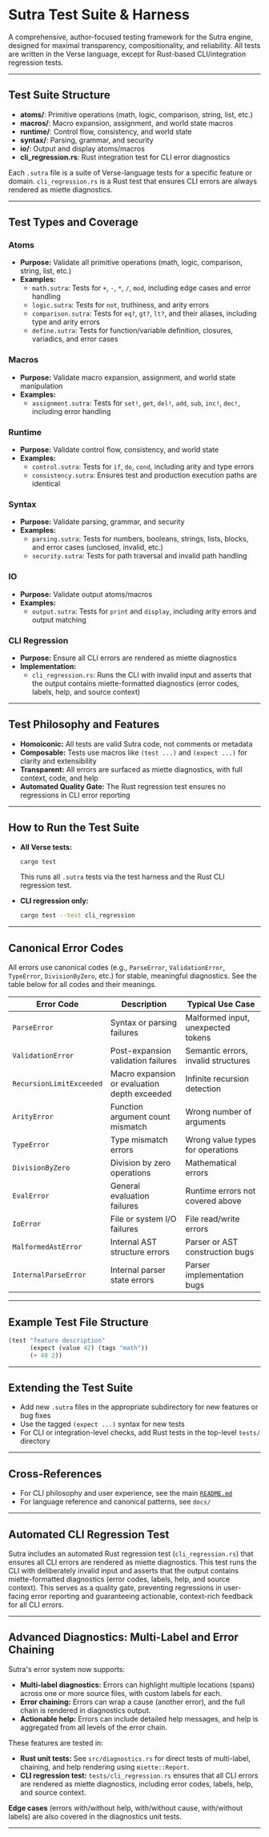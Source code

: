 # Sutra Test Suite & Harness

A comprehensive, author-focused testing framework for the Sutra engine, designed for maximal transparency, compositionality, and reliability. All tests are written in the Verse language, except for Rust-based CLI/integration regression tests.

---

## Test Suite Structure

- **atoms/**: Primitive operations (math, logic, comparison, string, list, etc.)
- **macros/**: Macro expansion, assignment, and world state macros
- **runtime/**: Control flow, consistency, and world state
- **syntax/**: Parsing, grammar, and security
- **io/**: Output and display atoms/macros
- **cli_regression.rs**: Rust integration test for CLI error diagnostics

Each `.sutra` file is a suite of Verse-language tests for a specific feature or domain. `cli_regression.rs` is a Rust test that ensures CLI errors are always rendered as miette diagnostics.

---

## Test Types and Coverage

### Atoms
- **Purpose:** Validate all primitive operations (math, logic, comparison, string, list, etc.)
- **Examples:**
  - `math.sutra`: Tests for `+`, `-`, `*`, `/`, `mod`, including edge cases and error handling
  - `logic.sutra`: Tests for `not`, truthiness, and arity errors
  - `comparison.sutra`: Tests for `eq?`, `gt?`, `lt?`, and their aliases, including type and arity errors
  - `define.sutra`: Tests for function/variable definition, closures, variadics, and error cases

### Macros
- **Purpose:** Validate macro expansion, assignment, and world state manipulation
- **Examples:**
  - `assignment.sutra`: Tests for `set!`, `get`, `del!`, `add`, `sub`, `inc!`, `dec!`, including error handling

### Runtime
- **Purpose:** Validate control flow, consistency, and world state
- **Examples:**
  - `control.sutra`: Tests for `if`, `do`, `cond`, including arity and type errors
  - `consistency.sutra`: Ensures test and production execution paths are identical

### Syntax
- **Purpose:** Validate parsing, grammar, and security
- **Examples:**
  - `parsing.sutra`: Tests for numbers, booleans, strings, lists, blocks, and error cases (unclosed, invalid, etc.)
  - `security.sutra`: Tests for path traversal and invalid path handling

### IO
- **Purpose:** Validate output atoms/macros
- **Examples:**
  - `output.sutra`: Tests for `print` and `display`, including arity errors and output matching

### CLI Regression
- **Purpose:** Ensure all CLI errors are rendered as miette diagnostics
- **Implementation:**
  - `cli_regression.rs`: Runs the CLI with invalid input and asserts that the output contains miette-formatted diagnostics (error codes, labels, help, and source context)

---

## Test Philosophy and Features

- **Homoiconic:** All tests are valid Sutra code, not comments or metadata
- **Composable:** Tests use macros like `(test ...)` and `(expect ...)` for clarity and extensibility
- **Transparent:** All errors are surfaced as miette diagnostics, with full context, code, and help
- **Automated Quality Gate:** The Rust regression test ensures no regressions in CLI error reporting

---

## How to Run the Test Suite

- **All Verse tests:**
  ```sh
  cargo test
  ```
  This runs all `.sutra` tests via the test harness and the Rust CLI regression test.

- **CLI regression only:**
  ```sh
  cargo test --test cli_regression
  ```

---

## Canonical Error Codes

All errors use canonical codes (e.g., `ParseError`, `ValidationError`, `TypeError`, `DivisionByZero`, etc.) for stable, meaningful diagnostics. See the table below for all codes and their meanings.

| Error Code               | Description                                  | Typical Use Case                    |
| ------------------------ | -------------------------------------------- | ----------------------------------- |
| `ParseError`             | Syntax or parsing failures                   | Malformed input, unexpected tokens  |
| `ValidationError`        | Post-expansion validation failures           | Semantic errors, invalid structures |
| `RecursionLimitExceeded` | Macro expansion or evaluation depth exceeded | Infinite recursion detection        |
| `ArityError`             | Function argument count mismatch             | Wrong number of arguments           |
| `TypeError`              | Type mismatch errors                         | Wrong value types for operations    |
| `DivisionByZero`         | Division by zero operations                  | Mathematical errors                 |
| `EvalError`              | General evaluation failures                  | Runtime errors not covered above    |
| `IoError`                | File or system I/O failures                  | File read/write errors              |
| `MalformedAstError`      | Internal AST structure errors                | Parser or AST construction bugs     |
| `InternalParseError`     | Internal parser state errors                 | Parser implementation bugs          |

---

## Example Test File Structure

```lisp
(test "feature description"
      (expect (value 42) (tags "math"))
      (+ 40 2))
```

---

## Extending the Test Suite

- Add new `.sutra` files in the appropriate subdirectory for new features or bug fixes
- Use the tagged `(expect ...)` syntax for new tests
- For CLI or integration-level checks, add Rust tests in the top-level `tests/` directory

---

## Cross-References

- For CLI philosophy and user experience, see the main [`README.md`](../README.md)
- For language reference and canonical patterns, see `docs/`

---

## Automated CLI Regression Test

Sutra includes an automated Rust regression test (`cli_regression.rs`) that ensures all CLI errors are rendered as miette diagnostics. This test runs the CLI with deliberately invalid input and asserts that the output contains miette-formatted diagnostics (error codes, labels, help, and source context). This serves as a quality gate, preventing regressions in user-facing error reporting and guaranteeing actionable, context-rich feedback for all CLI errors.

---

## Advanced Diagnostics: Multi-Label and Error Chaining

Sutra's error system now supports:
- **Multi-label diagnostics:** Errors can highlight multiple locations (spans) across one or more source files, with custom labels for each.
- **Error chaining:** Errors can wrap a cause (another error), and the full chain is rendered in diagnostics output.
- **Actionable help:** Errors can include detailed help messages, and help is aggregated from all levels of the error chain.

These features are tested in:
- **Rust unit tests:** See `src/diagnostics.rs` for direct tests of multi-label, chaining, and help rendering using `miette::Report`.
- **CLI regression test:** `tests/cli_regression.rs` ensures that all CLI errors are rendered as miette diagnostics, including error codes, labels, help, and source context.

**Edge cases** (errors with/without help, with/without cause, with/without labels) are also covered in the diagnostics unit tests.

---
